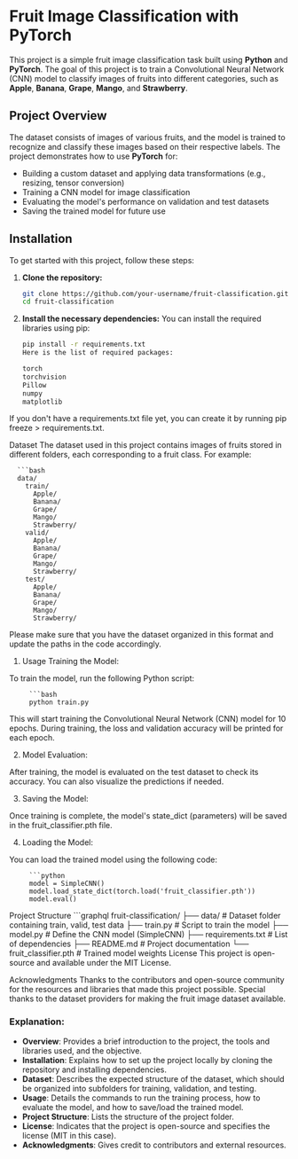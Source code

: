 
# Fruit Image Classification with PyTorch

This project is a simple fruit image classification task built using **Python** and **PyTorch**. The goal of this project is to train a Convolutional Neural Network (CNN) model to classify images of fruits into different categories, such as **Apple**, **Banana**, **Grape**, **Mango**, and **Strawberry**.

## Project Overview

The dataset consists of images of various fruits, and the model is trained to recognize and classify these images based on their respective labels. The project demonstrates how to use **PyTorch** for:

- Building a custom dataset and applying data transformations (e.g., resizing, tensor conversion)
- Training a CNN model for image classification
- Evaluating the model's performance on validation and test datasets
- Saving the trained model for future use

## Installation

To get started with this project, follow these steps:

1. **Clone the repository:**

   ```bash
   git clone https://github.com/your-username/fruit-classification.git
   cd fruit-classification
2. **Install the necessary dependencies:**
You can install the required libraries using pip:
     ```bash
     pip install -r requirements.txt
     Here is the list of required packages:

   torch
   torchvision
   Pillow
   numpy
   matplotlib

If you don't have a requirements.txt file yet, you can create it by running pip freeze > requirements.txt.

Dataset
The dataset used in this project contains images of fruits stored in different folders, each corresponding to a fruit class. For example:

      ```bash
      data/
        train/
          Apple/
          Banana/
          Grape/
          Mango/
          Strawberry/
        valid/
          Apple/
          Banana/
          Grape/
          Mango/
          Strawberry/
        test/
          Apple/
          Banana/
          Grape/
          Mango/
          Strawberry/
Please make sure that you have the dataset organized in this format and update the paths in the code accordingly.

1. Usage
Training the Model:

To train the model, run the following Python script:

         ```bash
         python train.py
This will start training the Convolutional Neural Network (CNN) model for 10 epochs. During training, the loss and validation accuracy will be printed for each epoch.

2. Model Evaluation:

After training, the model is evaluated on the test dataset to check its accuracy. You can also visualize the predictions if needed.

3. Saving the Model:

Once training is complete, the model's state_dict (parameters) will be saved in the fruit_classifier.pth file.

4. Loading the Model:

You can load the trained model using the following code:

         ```python
         model = SimpleCNN()
         model.load_state_dict(torch.load('fruit_classifier.pth'))
         model.eval()
Project Structure
         ```graphql
         fruit-classification/
         ├── data/                # Dataset folder containing train, valid, test data
         ├── train.py             # Script to train the model
         ├── model.py             # Define the CNN model (SimpleCNN)
         ├── requirements.txt     # List of dependencies
         ├── README.md            # Project documentation
         └── fruit_classifier.pth # Trained model weights
License
This project is open-source and available under the MIT License.

Acknowledgments
Thanks to the contributors and open-source community for the resources and libraries that made this project possible.
Special thanks to the dataset providers for making the fruit image dataset available.

### **Explanation:**

- **Overview**: Provides a brief introduction to the project, the tools and libraries used, and the objective.
- **Installation**: Explains how to set up the project locally by cloning the repository and installing dependencies.
- **Dataset**: Describes the expected structure of the dataset, which should be organized into subfolders for training, validation, and testing.
- **Usage**: Details the commands to run the training process, how to evaluate the model, and how to save/load the trained model.
- **Project Structure**: Lists the structure of the project folder.
- **License**: Indicates that the project is open-source and specifies the license (MIT in this case).
- **Acknowledgments**: Gives credit to contributors and external resources.
